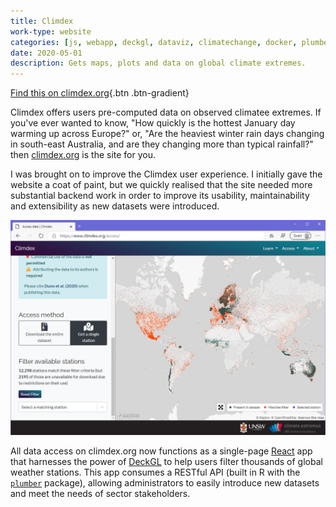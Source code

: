 ```yaml
---
title: Climdex
work-type: website
categories: [js, webapp, deckgl, dataviz, climatechange, docker, plumber, rstats, react]
date: 2020-05-01
description: Gets maps, plots and data on global climate extremes.
---
```


[Find this on climdex.org](https://climdex.org){.btn .btn-gradient}

Climdex offers users pre-computed data on observed climatee extremes. If you've ever wanted to know, "How quickly is the hottest January day warming up across Europe?" or, "Are the heaviest winter rain days changing in south-east Australia, and are they changing more than typical rainfall?" then [climdex.org](https://climdex.org) is the site for you.

I was brought on to improve the Climdex user experience. I initially gave the website a coat of paint, but we quickly realised that the site needed more substantial backend work in order to improve its usability, maintainability and extensibility as new datasets were introduced.

![A screenshot of the climdex.org access page, where users can search for individual weather stations or produce maps of regions](climdex.png)

All data access on climdex.org now functions as a single-page [React](https://reactjs.org) app that harnesses the power of [DeckGL](https:?/deck.gl) to help users filter thousands of global weather stations. This app consumes a RESTful API (built in R with the [`plumber`](https://rplumber.io) package), allowing administrators to easily introduce new datasets and meet the needs of sector stakeholders.
